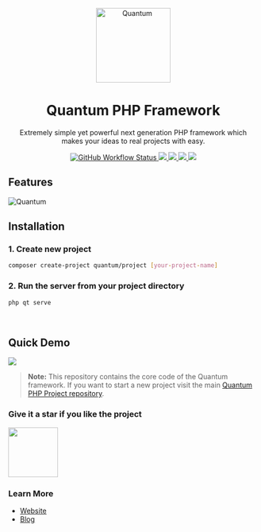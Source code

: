 <p align="center">
    <a href="https://quantumphp.io">
        <img src="https://quantumphp.io/assets/img/quantum-favicon.png" alt="Quantum" height="150"/>
    </a>
</p>

<h1 align="center">Quantum PHP Framework</h1>
<p align="center">
	Extremely simple yet powerful next generation PHP framework which makes your ideas to real projects with easy.
</p>

<p align="center">
    <a href="https://github.com/softberg/quantum-php-core/actions/workflows/php.yml" >   
        <img alt="GitHub Workflow Status" src="https://img.shields.io/github/workflow/status/softberg/quantum-php-core/Quantum%20PHP%20Framework">
    </a>
    <a href="https://codecov.io/gh/softberg/quantum-php-core" >
        <img src="https://codecov.io/gh/softberg/quantum-php-core/branch/master/graph/badge.svg"/>
    </a>
    <a href="https://scrutinizer-ci.com/g/softberg/quantum-php-core">
        <img src="https://shields.cdn.bka.li/scrutinizer/quality/g/softberg/quantum-php-core"/>
    </a>
    <a href="https://github.com/softberg/quantum-php-core/blob/master/LICENSE">
        <img src="https://img.shields.io/github/license/softberg/quantum-php-core"/>
    </a>
    <a href="https://packagist.org/packages/quantum/framework">
        <img src="https://img.shields.io/packagist/v/quantum/framework"/>
    </a>
</p>

<h2>Features</h2>
<img src="https://quantumphp.io/assets/img/features.png" alt="Quantum" />

<h2>Installation</h2>

<h3> 1. Create new project </h3>

```bash
composer create-project quantum/project [your-project-name]
```

<h3>2. Run the server from your project directory</h3>

```bash
php qt serve
```
<br/>

<h2>Quick Demo</h2>
<img src="https://quantumphp.io/assets/img/qt_demo.gif"/>

> **Note:** This repository contains the core code of the Quantum framework. If you want to start a new project visit the main [Quantum PHP Project repository](https://github.com/softberg/quantum-php-project).

<h3>Give it a star if you like the project</h3>
<img width="100" src="https://i.imgur.com/YaY5arh.gif">

<h3>Learn More</h3>

- [Website](https://quantumphp.io/)
- [Blog](http://blog.softberg.org/category/quantum-php-framework/)
